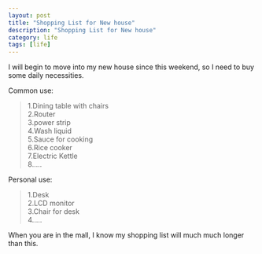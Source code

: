 ```yaml
---
layout: post
title: "Shopping List for New house"
description: "Shopping List for New house"
category: life
tags: [life]
---
```



I will begin to move into my new house since this weekend, so I need to buy some daily necessities.

Common use:
>1.Dining table with chairs    
>2.Router   
>3.power strip   
>4.Wash liquid  
>5.Sauce for cooking  
>6.Rice cooker    
>7.Electric Kettle    
>8.....

Personal use:
>1.Desk   
>2.LCD monitor   
>3.Chair for desk   
>4.....


When you are in the mall, I know my shopping list will much much longer than this.
